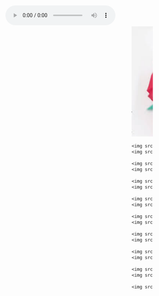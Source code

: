 <body style="background-image:url(img/backgr.jpg)">
<center>
        <audio id="time" src="audio/Huyen-Thoai-Me-Dam-Vinh-Hung.mp3" controls autoplay="autoplay">
            <source src="audio-file.ogg" type="audio/ogg" />
            <source src="audio-file.mp3" type="audio/mpeg" />
        </audio>
</center>

<marquee id="marq" scrollamount="3" loop="50" scrolldelay="0" class="hovergallery">
    <img src="img/h1.jpg" width="300" height="300"/> 
    <img src="img/lc1.jpg" width="300" height="300"/> 
    
    <img src="img/h2.jpg" width="300" height="300"/> 
    <img src="img/lc2.jpg" width="300" height="300"/> 
    
    <img src="img/h3.jpg" width="300" height="300"/> 
    <img src="img/lc3.jpg" width="300" height="300"/> 
    
    <img src="img/h4.jpg" width="300" height="300"/> 
    <img src="img/lc4.jpg" width="300" height="300"/> 
    
    <img src="img/h5.jpg" width="300" height="300"/> 
    <img src="img/lc5.jpg" width="300" height="300"/> 
    
    <img src="img/h6.jpg" width="300" height="300"/> 
    <img src="img/lc6.jpg" width="300" height="300"/> 
    
    <img src="img/h7.jpg" width="300" height="300"/> 
    <img src="img/lc7.jpg" width="300" height="300"/> 
    
    <img src="img/h9.jpg" width="300" height="300"/> 
    <img src="img/lc9.jpg" width="300" height="300"/> 
    
    <img src="img/h10.jpg" width="300" height="300"/> 
    <img src="img/lc10.jpg" width="300" height="300"/> 
    
    <img src="img/lc8.jpg" width="300" height="300"/> 
    
</marquee>

